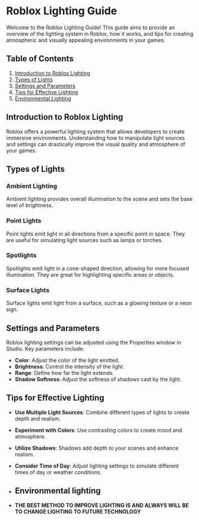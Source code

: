 # Roblox Lighting Guide

Welcome to the Roblox Lighting Guide! This guide aims to provide an overview of the lighting system in Roblox, how it works, and tips for creating atmospheric and visually appealing environments in your games.

## Table of Contents

1. [Introduction to Roblox Lighting](#introduction-to-roblox-lighting)
2. [Types of Lights](#types-of-lights)
3. [Settings and Parameters](#settings-and-parameters)
4. [Tips for Effective Lighting](#tips-for-effective-lighting)
5. [Environmental Lighting](#Environmental-lighting)

## Introduction to Roblox Lighting

Roblox offers a powerful lighting system that allows developers to create immersive environments. Understanding how to manipulate light sources and settings can drastically improve the visual quality and atmosphere of your games.

## Types of Lights

### Ambient Lighting

Ambient lighting provides overall illumination to the scene and sets the base level of brightness.

### Point Lights

Point lights emit light in all directions from a specific point in space. They are useful for simulating light sources such as lamps or torches.

### Spotlights

Spotlights emit light in a cone-shaped direction, allowing for more focused illumination. They are great for highlighting specific areas or objects.

### Surface Lights

Surface lights emit light from a surface, such as a glowing texture or a neon sign.

## Settings and Parameters

Roblox lighting settings can be adjusted using the Properties window in Studio. Key parameters include:

- **Color**: Adjust the color of the light emitted.
- **Brightness**: Control the intensity of the light.
- **Range**: Define how far the light extends.
- **Shadow Softness**: Adjust the softness of shadows cast by the light.

## Tips for Effective Lighting

- **Use Multiple Light Sources**: Combine different types of lights to create depth and realism.
- **Experiment with Colors**: Use contrasting colors to create mood and atmosphere.
- **Utilize Shadows**: Shadows add depth to your scenes and enhance realism.
- **Consider Time of Day**: Adjust lighting settings to simulate different times of day or weather conditions.

- ## Environmental lighting
- **THE BEST METHOD TO IMPROVE LIGHTING IS AND ALWAYS WILL BE TO CHANGE LIGHTING TO FUTURE TECHNOLOGY**



